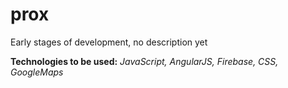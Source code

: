 # prox

Early stages of development, no description yet

**Technologies to be used:** *JavaScript, AngularJS, Firebase, CSS, GoogleMaps*
